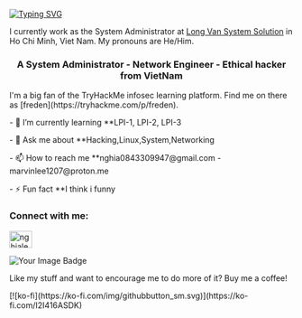 [![Typing SVG](https://readme-typing-svg.herokuapp.com?font=courier+new&color=0BF700&lines=Hello!+My+name+is+Nghia!;A.K.A+Marvin+or+Freden_nz)](https://git.io/typing-svg)

I currently work as the System Administrator at [Long Van System Solution](https://www.nghiale.pro/) in Ho Chi Minh, Viet Nam. My pronouns are He/Him.
<h3 align="center">A System Administrator - Network Engineer - Ethical hacker from VietNam</h3>
I'm a big fan of the TryHackMe infosec learning platform. Find me on there as [freden](https://tryhackme.com/p/freden).
<p>- 🌱 I’m currently learning **LPI-1, LPI-2, LPI-3</p>
<p>- 💬 Ask me about **Hacking,Linux,System,Networking</p>
<p>- 📫 How to reach me **nghia0843309947@gmail.com - marvinlee1207@proton.me</p>
<p>- ⚡ Fun fact **I think i funny</p>
<h3 align="left">Connect with me:</h3>
<p align="left">
<p><a href="https://linkedin.com/in/nghiale1207" target="blank"><img align="center" src="https://raw.githubusercontent.com/rahuldkjain/github-profile-readme-generator/master/src/images/icons/Social/linked-in-alt.svg" alt="nghiale1207" height="30" width="40" /></a></p>
<img src="https://tryhackme-badges.s3.amazonaws.com/freden.png" alt="Your Image Badge" />
<p>Like my stuff and want to encourage me to do more of it? Buy me a coffee!</p> 
[![ko-fi](https://ko-fi.com/img/githubbutton_sm.svg)](https://ko-fi.com/I2I416ASDK)



